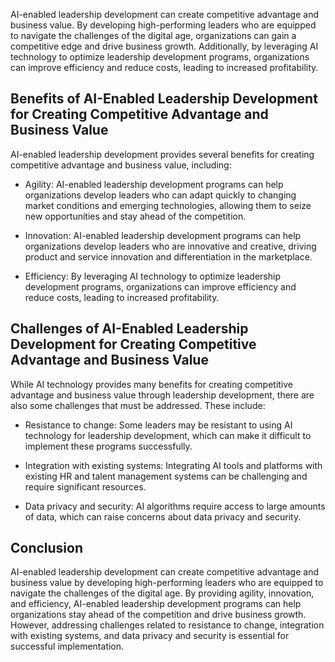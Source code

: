 

AI-enabled leadership development can create competitive advantage and business value. By developing high-performing leaders who are equipped to navigate the challenges of the digital age, organizations can gain a competitive edge and drive business growth. Additionally, by leveraging AI technology to optimize leadership development programs, organizations can improve efficiency and reduce costs, leading to increased profitability.

Benefits of AI-Enabled Leadership Development for Creating Competitive Advantage and Business Value
---------------------------------------------------------------------------------------------------

AI-enabled leadership development provides several benefits for creating competitive advantage and business value, including:

* Agility: AI-enabled leadership development programs can help organizations develop leaders who can adapt quickly to changing market conditions and emerging technologies, allowing them to seize new opportunities and stay ahead of the competition.

* Innovation: AI-enabled leadership development programs can help organizations develop leaders who are innovative and creative, driving product and service innovation and differentiation in the marketplace.

* Efficiency: By leveraging AI technology to optimize leadership development programs, organizations can improve efficiency and reduce costs, leading to increased profitability.

Challenges of AI-Enabled Leadership Development for Creating Competitive Advantage and Business Value
-----------------------------------------------------------------------------------------------------

While AI technology provides many benefits for creating competitive advantage and business value through leadership development, there are also some challenges that must be addressed. These include:

* Resistance to change: Some leaders may be resistant to using AI technology for leadership development, which can make it difficult to implement these programs successfully.

* Integration with existing systems: Integrating AI tools and platforms with existing HR and talent management systems can be challenging and require significant resources.

* Data privacy and security: AI algorithms require access to large amounts of data, which can raise concerns about data privacy and security.

Conclusion
----------

AI-enabled leadership development can create competitive advantage and business value by developing high-performing leaders who are equipped to navigate the challenges of the digital age. By providing agility, innovation, and efficiency, AI-enabled leadership development programs can help organizations stay ahead of the competition and drive business growth. However, addressing challenges related to resistance to change, integration with existing systems, and data privacy and security is essential for successful implementation.
